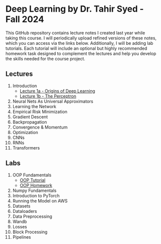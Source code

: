 # Deep Learning by Dr. Tahir Syed - Fall 2024

This GitHub repository contains lecture notes I created last year while taking this course. I will periodically upload refined versions of these notes, which you can access via the links below. Additionally, I will be adding lab tutorials. Each tutorial will include an optional but highly recommended homework task designed to complement the lectures and help you develop the skills needed for the course project.

## Lectures
1. Introduction
    - [Lecture 1a - Origins of Deep Learning](https://github.com/BilalNaseem1/Deep-Learning-Fall-24/blob/main/lecture_notes/lecture-1a.pdf)
    - [Lecture 1b - The Perceptron](https://github.com/BilalNaseem1/Deep-Learning-Fall-24/blob/main/lecture_notes/lecture-1b.pdf)
2. Neural Nets As Universal Approximators
3. Learning the Network
4. Empirical Risk Minimization
5. Gradient Descent
6. Backpropagation
7. Convergence & Momentum
8. Optimization
9. CNNs
10. RNNs
11. Transformers

## Labs
1. OOP Fundamentals
    - [OOP Tutorial](https://github.com/BilalNaseem1/Deep-Learning-Fall-24/blob/main/labs/lab-1-OOP-fundamentals.ipynb)
    - [OOP Homework](https://github.com/BilalNaseem1/Deep-Learning-Fall-24/blob/main/labs/lab-1-OOP-fundamentals-hw.md)
2. Numpy Fundamentals
3. Introduction to PyTorch
4. Running the Model on AWS
5. Datasets
6. Dataloaders
7. Data Preprocessing
8. Wandb
9. Losses
10. Block Processing
11. Pipelines
